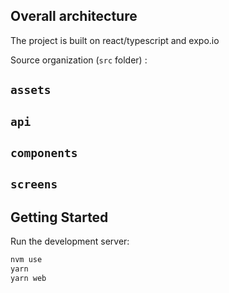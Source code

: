 ## Overall architecture

The project is built on react/typescript and expo.io

Source organization (`src` folder) :

## `assets`
## `api`
## `components`
## `screens`

## Getting Started

Run the development server:

```bash
nvm use
yarn
yarn web
```
